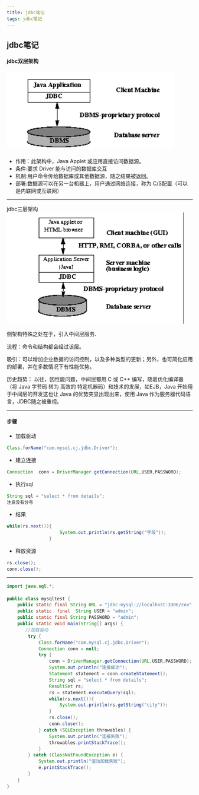 ```yaml
---
title: jdbc笔记
tags: jdbc笔记
---
```


## jdbc笔记

#### jdbc双层架构

#### ![jdbc1](/img/jdbc1.png)

- 作用：此架构中，Java Applet 或应用直接访问数据源。
- 条件:要求 Driver 能与访问的数据库交互
- 机制:用户命令传给数据库或其他数据源，随之结果被返回。
- 部署:数据源可以在另一台机器上，用户通过网络连接，称为 C/S配置（可以是内联网或互联网）

---

jdbc三层架构![jdbc2](/img/jdbc2.png)

侧架构特殊之处在于，引入中间层服务.

流程：命令和结构都会经过该层。

吸引：可以增加企业数据的访问控制，以及多种类型的更新；另外，也可简化应用的部署，并在多数情况下有性能优势。

历史趋势： 以往，因性能问题，中间层都用 C 或 C++ 编写，随着优化编译器（将 Java 字节码 转为 高效的  特定机器码）和技术的发展，如EJB，Java 开始用于中间层的开发这也让 Java 的优势突显出现出来，使用 Java  作为服务器代码语言，JDBC随之被重视。

---

#### 步骤

- 加载驱动

```java
Class.forName("com.mysql.cj.jdbc.Driver");
```

- 建立连接

```java
Connection  conn = DriverManager.getConnection(URL,USER,PASSWORD);
```

- 执行sql

```java
String sql = "select * from details";
注意没有分号
```

- 结果

```java
while(rs.next()){
                    System.out.println(rs.getString("字段"));
                }
```

- 释放资源

```java
rs.close();
conn.close();
```

-----



```java
import java.sql.*;

public class mysqltest {
    public static final String URL = "jdbc:mysql://localhost:3306/cov";
    public static  final  String USER = "admin";
    public static final String PASSWORD = "admin";
    public static void main(String[] args) {
       //加载驱动
        try {
            Class.forName("com.mysql.cj.jdbc.Driver");
            Connection conn = null;
            try {
                conn = DriverManager.getConnection(URL,USER,PASSWORD);
                System.out.println("连接成功");
                Statement statement = conn.createStatement();
                String sql = "select * from details";
                ResultSet rs;
                rs = statement.executeQuery(sql);
                while(rs.next()){
                    System.out.println(rs.getString("city"));
                }
                rs.close();
                conn.close();
            } catch (SQLException throwables) {
                System.out.println("连接失败");
                throwables.printStackTrace();
            }
        } catch (ClassNotFoundException e) {
            System.out.println("驱动加载失败");
            e.printStackTrace();
        }
    }
}

```


